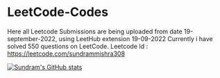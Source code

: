 # LeetCode-Codes

Here all Leetcode Submissions are being uploaded from date 19-september-2022, using LeetHub extension
19-09-2022 Currently i have solved 550 questions on LeetCode.
Leetcode Id : https://leetcode.com/sundrammishra308


[![Sundram's GitHub stats](https://github-readme-stats.vercel.app/api?username=Sundram3008)](https://github.com/Sundram3008/github-readme-stats)
